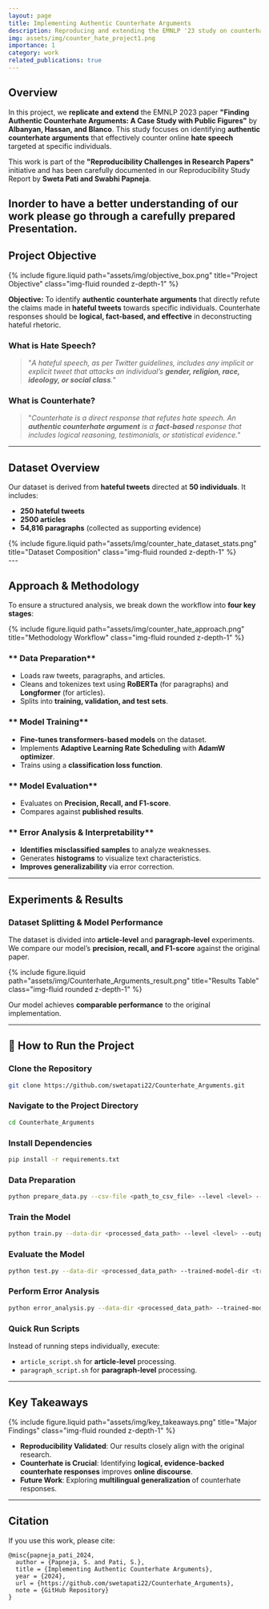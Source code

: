 ```yaml
---
layout: page
title: Implementing Authentic Counterhate Arguments
description: Reproducing and extending the EMNLP '23 study on counterhate arguments for online hate speech.
img: assets/img/counter_hate_project1.png
importance: 1
category: work
related_publications: true
---
```


## Overview

In this project, we **replicate and extend** the EMNLP 2023 paper **"Finding Authentic Counterhate Arguments: A Case Study with Public Figures"** by **Albanyan, Hassan, and Blanco**. This study focuses on identifying **authentic counterhate arguments** that effectively counter online **hate speech** targeted at specific individuals.

This work is part of the **"Reproducibility Challenges in Research Papers"** initiative and has been carefully documented in our Reproducibility Study Report by **Sweta Pati and Swabhi Papneja**.

Inorder to have a better understanding of our work please go through a carefully prepared Presentation.
---

## Project Objective

<div class="row justify-content-sm-center">
    <div class="col-sm mt-3 mt-md-0">
        {% include figure.liquid path="assets/img/objective_box.png" title="Project Objective" class="img-fluid rounded z-depth-1" %}
    </div>
</div>

**Objective:** To identify **authentic counterhate arguments** that directly refute the claims made in **hateful tweets** towards specific individuals. Counterhate responses should be **logical, fact-based, and effective** in deconstructing hateful rhetoric.

### What is Hate Speech?  
> "_A hateful speech, as per Twitter guidelines, includes any implicit or explicit tweet that attacks an individual’s **gender, religion, race, ideology, or social class**._"

### What is Counterhate?  
> "_Counterhate is a direct response that refutes hate speech. An **authentic counterhate argument** is a **fact-based** response that includes logical reasoning, testimonials, or statistical evidence._"

---

## Dataset Overview

Our dataset is derived from **hateful tweets** directed at **50 individuals**. It includes:
- **250 hateful tweets**
- **2500 articles**
- **54,816 paragraphs** (collected as supporting evidence)

<div class="row">
    <div class="col-sm mt-3 mt-md-0">
        {% include figure.liquid path="assets/img/counter_hate_dataset_stats.png" title="Dataset Composition" class="img-fluid rounded z-depth-1" %}
    </div>
</div>
---

## Approach & Methodology

To ensure a structured analysis, we break down the workflow into **four key stages**:

<div class="row justify-content-sm-center">
    <div class="col-sm mt-3 mt-md-0">
        {% include figure.liquid path="assets/img/counter_hate_approach.png" title="Methodology Workflow" class="img-fluid rounded z-depth-1" %}
    </div>
</div>

### ** Data Preparation**
- Loads raw tweets, paragraphs, and articles.
- Cleans and tokenizes text using **RoBERTa** (for paragraphs) and **Longformer** (for articles).
- Splits into **training, validation, and test sets**.

### ** Model Training**
- **Fine-tunes transformers-based models** on the dataset.
- Implements **Adaptive Learning Rate Scheduling** with **AdamW optimizer**.
- Trains using a **classification loss function**.

### ** Model Evaluation**
- Evaluates on **Precision, Recall, and F1-score**.
- Compares against **published results**.

### ** Error Analysis & Interpretability**
- **Identifies misclassified samples** to analyze weaknesses.
- Generates **histograms** to visualize text characteristics.
- **Improves generalizability** via error correction.

---

## Experiments & Results

### **Dataset Splitting & Model Performance**
The dataset is divided into **article-level** and **paragraph-level** experiments. We compare our model’s **precision, recall, and F1-score** against the original paper.

<div class="row justify-content-sm-center">
    <div class="col-sm-8 mt-3 mt-md-0">
        {% include figure.liquid path="assets/img/Counterhate_Arguments_result.png" title="Results Table" class="img-fluid rounded z-depth-1" %}
    </div>
</div>

Our model achieves **comparable performance** to the original implementation.

---

## 🚀 How to Run the Project

### **Clone the Repository**
```sh
git clone https://github.com/swetapati22/Counterhate_Arguments.git
```

### **Navigate to the Project Directory**
```sh
cd Counterhate_Arguments
```

### **Install Dependencies**
```sh
pip install -r requirements.txt
```

### **Data Preparation**
```sh
python prepare_data.py --csv-file <path_to_csv_file> --level <level> --output-dir <output_directory>
```

### **Train the Model**
```sh
python train.py --data-dir <processed_data_path> --level <level> --output-dir <output_path>
```

### **Evaluate the Model**
```sh
python test.py --data-dir <processed_data_path> --trained-model-dir <trained_model_path> --output-dir <output_path>
```

### **Perform Error Analysis**
```sh
python error_analysis.py --data-dir <processed_data_path> --trained-model-dir <trained_model_path> --output-dir <output_path>
```

### **Quick Run Scripts**
Instead of running steps individually, execute:
- `article_script.sh` for **article-level** processing.
- `paragraph_script.sh` for **paragraph-level** processing.

---

## Key Takeaways

<div class="row justify-content-sm-center">
    <div class="col-sm mt-3 mt-md-0">
        {% include figure.liquid path="assets/img/key_takeaways.png" title="Major Findings" class="img-fluid rounded z-depth-1" %}
    </div>
</div>

- **Reproducibility Validated**: Our results closely align with the original research.
- **Counterhate is Crucial**: Identifying **logical, evidence-backed counterhate responses** improves **online discourse**.
- **Future Work**: Exploring **multilingual generalization** of counterhate responses.

---

## Citation

If you use this work, please cite:

```
@misc{papneja_pati_2024,
  author = {Papneja, S. and Pati, S.},
  title = {Implementing Authentic Counterhate Arguments},
  year = {2024},
  url = {https://github.com/swetapati22/Counterhate_Arguments},
  note = {GitHub Repository}
}
```

